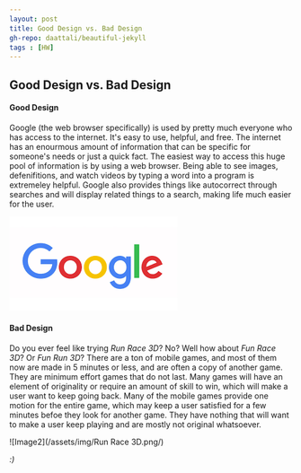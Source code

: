 ```yaml
---
layout: post
title: Good Design vs. Bad Design
gh-repo: daattali/beautiful-jekyll
tags : [HW]
---
```


## Good Design vs. Bad Design



#### Good Design

  Google (the web browser specifically) is used by pretty much everyone who has access to the internet. It's easy to use, helpful, and free. The internet has an enourmous amount of information that can be specific for someone's needs or just a quick fact. The easiest way to access this huge pool of information is by using a web browser. Being able to see images, defenifitions, and watch videos by typing a word into a program is extremeley helpful. Google also provides things like autocorrect through searches and will display related things to a search, making life much easier for the user.

 ![Image](/assets/img/Google.png/)

#### Bad Design

  Do you ever feel like trying _Run Race 3D_? No? Well how about _Fun Race 3D_? Or _Fun Run 3D_? There are a ton of mobile games, and most of them now are made in 5 minutes or less, and are often a copy of another game. They are minimum effort games that do not last. Many games will have an element of originality or require an amount of skill to win, which will make a user want to keep going back. Many of the mobile games provide one motion for the entire game, which may keep a user satisfied for a few minutes befoe they look for another game. They have nothing that will want to make a user keep playing and are mostly not original whatsoever.

  ![Image2](/assets/img/Run Race 3D.png/)







_:)_
